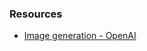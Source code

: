 ### Resources

-   [Image generation - OpenAI](https://platform.openai.com/docs/guides/images/usage?lang=node.js)
